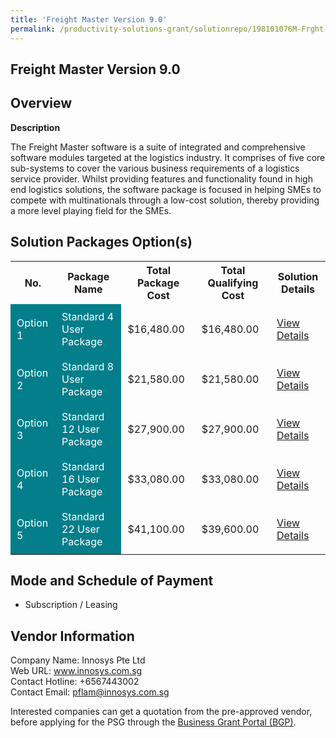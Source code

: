 ```yaml
---
title: 'Freight Master Version 9.0'
permalink: /productivity-solutions-grant/solutionrepo/198101076M-Frght-Mstr-v-90-G
---
```


## Freight Master Version 9.0

## Overview

**Description**

The Freight Master software is a suite of integrated and comprehensive software modules targeted at the logistics industry. It comprises of five core sub-systems to cover the various business requirements of a logistics service provider. Whilst providing features and functionality found in high end logistics solutions, the software package is focused in helping SMEs to compete with multinationals through a low-cost solution, thereby providing a more level playing field for the SMEs.

## Solution Packages Option(s)

<table>
<tr>
<th><b>No.</b></th>
<th><b>Package Name</b></th>
<th><b>Total Package Cost</b></th>
<th><b>Total Qualifying Cost</b></th>
<th><b>Solution Details</b></th>
</tr>
<tr>
<td style='padding: 10px; background-color: #037E8A; color: #FFFFFF;'>Option 1</td>
<td style='padding: 10px; background-color: #037E8A; color: #FFFFFF;'>Standard 4 User Package</td>
<td style='padding: 10px;'>$16,480.00</td>
<td style='padding: 10px;'>$16,480.00</td>
<td style='padding: 10px;'><a href='/images/psg/198101076M_20240199_30012025_Desensitised_Annex3_Part1.pdf' target='_blank'>View Details</a></td>
</tr>
<tr>
<td style='padding: 10px; background-color: #037E8A; color: #FFFFFF;'>Option 2</td>
<td style='padding: 10px; background-color: #037E8A; color: #FFFFFF;'>Standard 8 User Package</td>
<td style='padding: 10px;'>$21,580.00</td>
<td style='padding: 10px;'>$21,580.00</td>
<td style='padding: 10px;'><a href='/images/psg/198101076M_20240199_30012025_Desensitised_Annex3_Part2.pdf' target='_blank'>View Details</a></td>
</tr>
<tr>
<td style='padding: 10px; background-color: #037E8A; color: #FFFFFF;'>Option 3</td>
<td style='padding: 10px; background-color: #037E8A; color: #FFFFFF;'>Standard 12 User Package</td>
<td style='padding: 10px;'>$27,900.00</td>
<td style='padding: 10px;'>$27,900.00</td>
<td style='padding: 10px;'><a href='/images/psg/198101076M_20240199_30012025_Desensitised_Annex3_Part3.pdf' target='_blank'>View Details</a></td>
</tr>
<tr>
<td style='padding: 10px; background-color: #037E8A; color: #FFFFFF;'>Option 4</td>
<td style='padding: 10px; background-color: #037E8A; color: #FFFFFF;'>Standard 16 User Package</td>
<td style='padding: 10px;'>$33,080.00</td>
<td style='padding: 10px;'>$33,080.00</td>
<td style='padding: 10px;'><a href='/images/psg/198101076M_20240199_30012025_Desensitised_Annex3_Part4.pdf' target='_blank'>View Details</a></td>
</tr>
<tr>
<td style='padding: 10px; background-color: #037E8A; color: #FFFFFF;'>Option 5</td>
<td style='padding: 10px; background-color: #037E8A; color: #FFFFFF;'>Standard 22 User Package</td>
<td style='padding: 10px;'>$41,100.00</td>
<td style='padding: 10px;'>$39,600.00</td>
<td style='padding: 10px;'><a href='/images/psg/198101076M_20240199_30012025_Desensitised_Annex3_Part5.pdf' target='_blank'>View Details</a></td>
</tr>
</table>

## Mode and Schedule of Payment

 - Subscription / Leasing

## Vendor Information

 Company Name: Innosys Pte Ltd<br>Web URL: www.innosys.com.sg <br>Contact Hotline: +6567443002 <br>Contact Email: pflam@innosys.com.sg <br>

Interested companies can get a quotation from the pre-approved vendor, before applying for the PSG through the <a href='https://www.businessgrants.gov.sg/' target='_blank' rel='noopener'>Business Grant Portal (BGP)</a>.

<script src="/jquery/resize-tables.js"></script>

